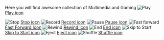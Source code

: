 Here you will find awesome collection of Multimedia and Gaming
<img src="https://media.iconsink.com/g_images/play-3438.jpg" alt="Play">
<a href="https://www.iconsink.com/icon/play-3438">Play icon</a>

<img src="https://media.iconsink.com/g_images/stop-3442.jpg" alt="Stop">
<a href="https://www.iconsink.com/icon/stop-3442">Stop iocn</a>

<img src="https://media.iconsink.com/og_images/record-3446.png" alt="Record">
<a href="https://www.iconsink.com/icon/record-3446">Record icon</a>

<img src="https://media.iconsink.com/g_images/pause-3448.jpg" alt="Pause">
<a href="https://www.iconsink.com/icon/pause-3448">Pause icon</a>

<img src="https://media.iconsink.com/g_images/fast-forward-3450.jpg" alt="Fast forward">
<a href="https://www.iconsink.com/icon/fast-forward-3450">Fast Forward Icon</a>

<img src="https://media.iconsink.com/g_images/rewind-3455.jpg" alt="Rewind">
<a href="https://www.iconsink.com/icon/rewind-3455">Rewind icon</a>

<img src="https://media.iconsink.com/g_images/end-3458.jpg" alt="End">
<a href="https://www.iconsink.com/icon/end-3458">End icon</a>

<img src="https://media.iconsink.com/og_images/skip-to-start-3461.png" alt="Skip to Start">
<a href="https://www.iconsink.com/icon/skip-to-start-3461">Skip to Start icon</a>

<img src="https://media.iconsink.com/g_images/eject-3462.jpg" alt="Eject">
<a href="https://www.iconsink.com/icon/eject-3462">Eject icon</a>

<img src="https://media.iconsink.com/g_images/shuffle-3465.jpg" alt="Shuffle">
<a href="https://www.iconsink.com/icon/shuffle-3465">Shuffle icon</a>
